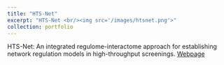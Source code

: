 ```yaml
---
title: "HTS-Net"
excerpt: "HTS-Net <br/><img src='/images/htsnet.png'>"
collection: portfolio
---
```


HTS-Net: An integrated regulome-interactome approach for establishing network regulation models in high-throughput screenings.
[Webpage](https://cibi.marseille.inserm.fr/htsnet/)

